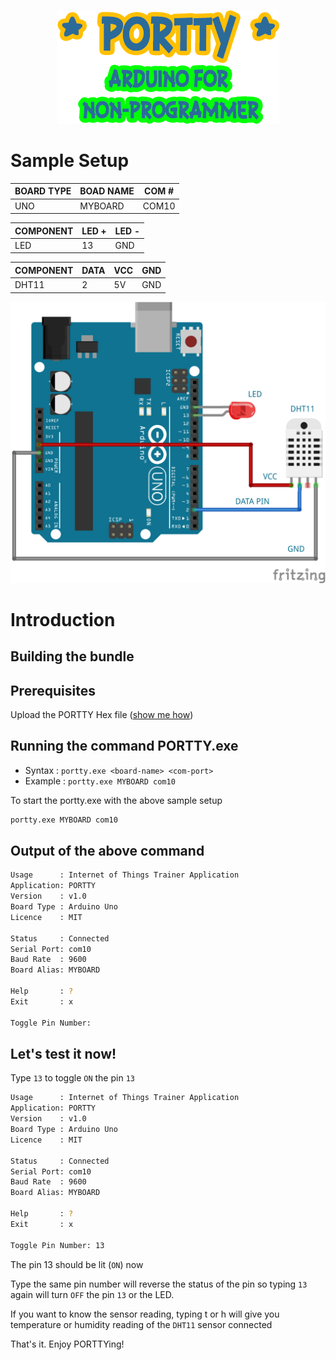 <p align="center">
  <img src="https://github.com/krakenjriot/portty/blob/main/images/portty.png">
</p>

Sample Setup
============



| BOARD TYPE | BOAD NAME | COM # | 
| --------------- | --------------- | --------------- | 
| UNO     | MYBOARD | COM10 | 

| COMPONENT  |  LED + | LED - |
| --------------- | --------------- |  --------------- | 
| LED     | 13 | GND |


| COMPONENT	|  DATA | VCC	|	GND |
| --------------- | --------------- |  --------------- |   --------------- | 
| DHT11     | 2 | 5V | GND |


<img src="https://github.com/krakenjriot/portty/blob/main/images/led-sample.png" width="750" />    

Introduction 
============

Building the bundle
--------------------



Prerequisites 
--------------------
Upload the PORTTY Hex file  ([show me how](README-XLOADER.md))

Running the command PORTTY.exe
--------------------

- Syntax     : `portty.exe <board-name> <com-port>`
- Example    : `portty.exe MYBOARD com10`
  
To start the portty.exe with the above sample setup

```sh
portty.exe MYBOARD com10
```

Output of the above command
--------------------

```sh
Usage      : Internet of Things Trainer Application
Application: PORTTY
Version    : v1.0
Board Type : Arduino Uno
Licence    : MIT

Status     : Connected
Serial Port: com10
Baud Rate  : 9600
Board Alias: MYBOARD

Help       : ?
Exit       : x

Toggle Pin Number:
```

Let's test it now!
--------------------

Type `13` to toggle `ON` the pin `13`

```sh
Usage      : Internet of Things Trainer Application
Application: PORTTY
Version    : v1.0
Board Type : Arduino Uno
Licence    : MIT

Status     : Connected
Serial Port: com10
Baud Rate  : 9600
Board Alias: MYBOARD

Help       : ?
Exit       : x

Toggle Pin Number: 13
```

The pin 13 should be lit (`ON`) now

Type the same pin number will reverse the status of the pin
so typing `13` again will turn `OFF` the pin `13` or the LED.

If you want to know the sensor reading, typing t or h will give you temperature or humidity reading of the `DHT11` sensor connected
 
That's it. Enjoy PORTTYing! 
 

 
 

 
